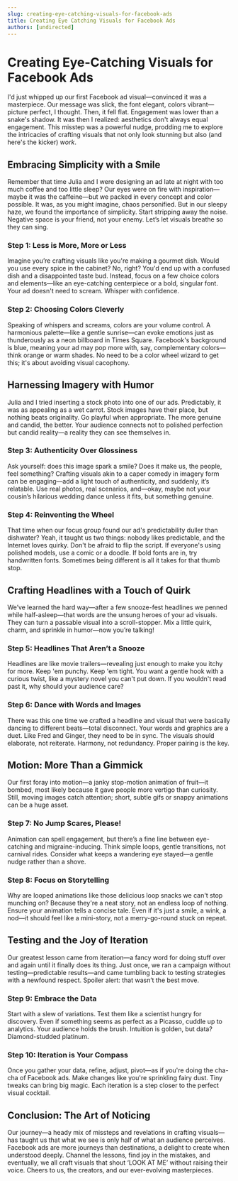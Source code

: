```yaml
---
slug: creating-eye-catching-visuals-for-facebook-ads
title: Creating Eye Catching Visuals for Facebook Ads
authors: [undirected]
---
```



# Creating Eye-Catching Visuals for Facebook Ads

I'd just whipped up our first Facebook ad visual—convinced it was a masterpiece. Our message was slick, the font elegant, colors vibrant—picture perfect, I thought. Then, it fell flat. Engagement was lower than a snake's shadow. It was then I realized: aesthetics don't always equal engagement. This misstep was a powerful nudge, prodding me to explore the intricacies of crafting visuals that not only look stunning but also (and here's the kicker) *work*.

## Embracing Simplicity with a Smile

Remember that time Julia and I were designing an ad late at night with too much coffee and too little sleep? Our eyes were on fire with inspiration—maybe it was the caffeine—but we packed in every concept and color possible. It was, as you might imagine, chaos personified. But in our sleepy haze, we found the importance of simplicity. Start stripping away the noise. Negative space is your friend, not your enemy. Let’s let visuals breathe so they can sing.

### Step 1: Less is More, More or Less

Imagine you’re crafting visuals like you're making a gourmet dish. Would you use every spice in the cabinet? No, right? You'd end up with a confused dish and a disappointed taste bud. Instead, focus on a few choice colors and elements—like an eye-catching centerpiece or a bold, singular font. Your ad doesn't need to scream. Whisper with confidence.

### Step 2: Choosing Colors Cleverly

Speaking of whispers and screams, colors are your volume control. A harmonious palette—like a gentle sunrise—can evoke emotions just as thunderously as a neon billboard in Times Square. Facebook's background is blue, meaning your ad may pop more with, say, complementary colors—think orange or warm shades. No need to be a color wheel wizard to get this; it's about avoiding visual cacophony.

## Harnessing Imagery with Humor

Julia and I tried inserting a stock photo into one of our ads. Predictably, it was as appealing as a wet carrot. Stock images have their place, but nothing beats originality. Go playful when appropriate. The more genuine and candid, the better. Your audience connects not to polished perfection but candid reality—a reality they can see themselves in.

### Step 3: Authenticity Over Glossiness

Ask yourself: does this image spark a smile? Does it make us, the people, feel something? Crafting visuals akin to a caper comedy in imagery form can be engaging—add a light touch of authenticity, and suddenly, it’s relatable. Use real photos, real scenarios, and—okay, maybe not your cousin’s hilarious wedding dance unless it fits, but something genuine.

### Step 4: Reinventing the Wheel

That time when our focus group found our ad's predictability duller than dishwater? Yeah, it taught us two things: nobody likes predictable, and the Internet loves quirky. Don't be afraid to flip the script. If everyone's using polished models, use a comic or a doodle. If bold fonts are in, try handwritten fonts. Sometimes being different is all it takes for that thumb stop.

## Crafting Headlines with a Touch of Quirk

We’ve learned the hard way—after a few snooze-fest headlines we penned while half-asleep—that words are the unsung heroes of your ad visuals. They can turn a passable visual into a scroll-stopper. Mix a little quirk, charm, and sprinkle in humor—now you’re talking!

### Step 5: Headlines That Aren’t a Snooze

Headlines are like movie trailers—revealing just enough to make you itchy for more. Keep 'em punchy. Keep 'em tight. You want a gentle hook with a curious twist, like a mystery novel you can't put down. If you wouldn't read past it, why should your audience care?

### Step 6: Dance with Words and Images

There was this one time we crafted a headline and visual that were basically dancing to different beats—total disconnect. Your words and graphics are a duet. Like Fred and Ginger, they need to be in sync. The visuals should elaborate, not reiterate. Harmony, not redundancy. Proper pairing is the key.

## Motion: More Than a Gimmick

Our first foray into motion—a janky stop-motion animation of fruit—it bombed, most likely because it gave people more vertigo than curiosity. Still, moving images catch attention; short, subtle gifs or snappy animations can be a huge asset.

### Step 7: No Jump Scares, Please!

Animation can spell engagement, but there’s a fine line between eye-catching and migraine-inducing. Think simple loops, gentle transitions, not carnival rides. Consider what keeps a wandering eye stayed—a gentle nudge rather than a shove.

### Step 8: Focus on Storytelling

Why are looped animations like those delicious loop snacks we can't stop munching on? Because they're a neat story, not an endless loop of nothing. Ensure your animation tells a concise tale. Even if it's just a smile, a wink, a nod—it should feel like a mini-story, not a merry-go-round stuck on repeat.

## Testing and the Joy of Iteration 

Our greatest lesson came from iteration—a fancy word for doing stuff over and again until it finally does its thing. Just once, we ran a campaign without testing—predictable results—and came tumbling back to testing strategies with a newfound respect. Spoiler alert: that wasn’t the best move.

### Step 9: Embrace the Data 

Start with a slew of variations. Test them like a scientist hungry for discovery. Even if something seems as perfect as a Picasso, cuddle up to analytics. Your audience holds the brush. Intuition is golden, but data? Diamond-studded platinum.

### Step 10: Iteration is Your Compass

Once you gather your data, refine, adjust, pivot—as if you're doing the cha-cha of Facebook ads. Make changes like you're sprinkling fairy dust. Tiny tweaks can bring big magic. Each iteration is a step closer to the perfect visual cocktail.

## Conclusion: The Art of Noticing

Our journey—a heady mix of missteps and revelations in crafting visuals—has taught us that what we see is only half of what an audience perceives. Facebook ads are more journeys than destinations, a delight to create when understood deeply. Channel the lessons, find joy in the mistakes, and eventually, we all craft visuals that shout ‘LOOK AT ME’ without raising their voice. Cheers to us, the creators, and our ever-evolving masterpieces.